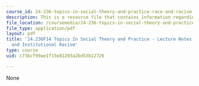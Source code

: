 ```yaml
---
course_id: 24-236-topics-in-social-theory-and-practice-race-and-racism-fall-2014
description: This is a resource file that contains information regarding session 19.
file_location: /coursemedia/24-236-topics-in-social-theory-and-practice-race-and-racism-fall-2014/c73bcf99ae1f15e81203a2bd53b12726_MIT24_236F14_Sess19.pdf
file_type: application/pdf
layout: pdf
title: '24.236F14 Topics In Social Theory and Practice - Lecture Notes: Oppression
  and Institutional Racism'
type: course
uid: c73bcf99ae1f15e81203a2bd53b12726

---
```

None